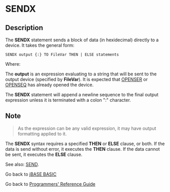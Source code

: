 # SENDX

<PageHeader />

## Description

The **SENDX** statement sends a block of data (in hexidecimal) directly to a device. It takes the general form:

```
SENDX output {:} TO FileVar THEN | ELSE statements
```

Where:

The **output** is an expression evaluating to a string that will be sent to the output device (specified by **FileVar**). It is expected that [OPENSER](./../openser) or [OPENSEQ](./../openseq) has already opened the device.

The **SENDX** statement will append a newline sequence to the final output expression unless it is terminated with a colon ":" character.

## Note

> As the expression can be any valid expression, it may have output formatting applied to it.

The **SENDX** syntax requires a specified **THEN** or **ELSE** clause, or both. If the data is send without error, it executes the **THEN** clause. If the data cannot be sent, it executes the **ELSE** clause.

See also: [SEND](./../send).

Go back to [jBASE BASIC](./../README.md)

Go back to [Programmers' Reference Guide](./../../reference-guides/jbc/README.md)

  
<PageFooter />
